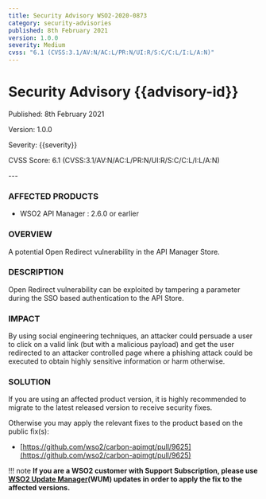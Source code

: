 ```yaml
---
title: Security Advisory WSO2-2020-0873
category: security-advisories
published: 8th February 2021
version: 1.0.0
severity: Medium
cvss: "6.1 (CVSS:3.1/AV:N/AC:L/PR:N/UI:R/S:C/C:L/I:L/A:N)"
---
```


# Security Advisory {{advisory-id}}

<p class="doc-info">Published: 8th February 2021</p>
<p class="doc-info">Version: 1.0.0</p>
<p class="doc-info">Severity: {{severity}}</p>
<p class="doc-info">CVSS Score: 6.1 (CVSS:3.1/AV:N/AC:L/PR:N/UI:R/S:C/C:L/I:L/A:N)</p>
---

### AFFECTED PRODUCTS
* WSO2 API Manager : 2.6.0 or earlier


### OVERVIEW
A potential Open Redirect vulnerability in the API Manager Store.


### DESCRIPTION
Open Redirect vulnerability can be exploited by tampering a parameter during the SSO based authentication to the API Store.


### IMPACT
By using social engineering techniques, an attacker could persuade a user to click on a valid link (but with a malicious payload) and get the user redirected to an attacker controlled page where a phishing attack could be executed to obtain highly sensitive information or harm otherwise.


### SOLUTION
If you are using an affected product version, it is highly recommended to migrate to the latest released version to receive security fixes.

Otherwise you may apply the relevant fixes to the product based on the public fix(s):

* [https://github.com/wso2/carbon-apimgt/pull/9625](https://github.com/wso2/carbon-apimgt/pull/9625)


!!! note
    **If you are a WSO2 customer with Support Subscription, please use [WSO2 Update Manager](https://wso2.com/updates/wum)(WUM) updates in order to apply the fix to the affected versions.**
